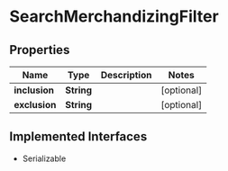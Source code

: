 

# SearchMerchandizingFilter


## Properties

| Name | Type | Description | Notes |
|------------ | ------------- | ------------- | -------------|
|**inclusion** | **String** |  |  [optional] |
|**exclusion** | **String** |  |  [optional] |


## Implemented Interfaces

* Serializable



